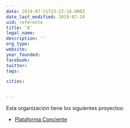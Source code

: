 ```yaml
---
date: 2019-07-21T23:22:18.000Z
date_last_modified: 2019-07-24
uid: referente
title: 'X'
legal_name: 
description: ''
org_type: 
website: 
year_founded: 
facebook: 
twitter: 
tags:

cities: 


---
```


Esta organización tiene los siguientes proyectos:

- [Plataforma Conciente](/proyectos/plataforma-conciencia)
